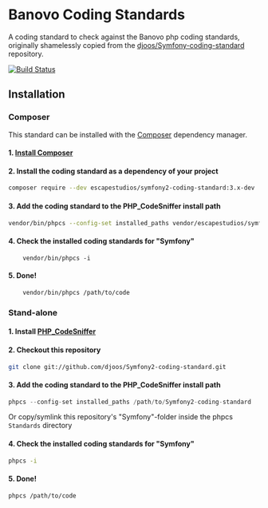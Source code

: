 # Banovo Coding Standards
A coding standard to check against the Banovo php coding standards, originally shamelessly copied from the [djoos/Symfony-coding-standard](https://github.com/djoos/Symfony-coding-standard) repository.

[![Build Status](https://travis-ci.org/banovo/coding-standards.svg?branch=master)](https://travis-ci.org/banovo/coding-standards)

## Installation

### Composer

This standard can be installed with the [Composer](https://getcomposer.org/) dependency manager.

#### 1. [Install Composer](https://getcomposer.org/doc/00-intro.md)

#### 2. Install the coding standard as a dependency of your project

```bash
composer require --dev escapestudios/symfony2-coding-standard:3.x-dev
```

#### 3. Add the coding standard to the PHP_CodeSniffer install path

```bash
vendor/bin/phpcs --config-set installed_paths vendor/escapestudios/symfony2-coding-standard
```

#### 4. Check the installed coding standards for "Symfony"

        vendor/bin/phpcs -i

#### 5. Done!

        vendor/bin/phpcs /path/to/code

### Stand-alone

#### 1. Install [PHP_CodeSniffer](https://github.com/squizlabs/PHP_CodeSniffer)

#### 2. Checkout this repository 

```bash
git clone git://github.com/djoos/Symfony2-coding-standard.git
```

#### 3. Add the coding standard to the PHP_CodeSniffer install path

```php
phpcs --config-set installed_paths /path/to/Symfony2-coding-standard
```

Or copy/symlink this repository's "Symfony"-folder inside the phpcs `Standards` directory

#### 4. Check the installed coding standards for "Symfony"

```bash
phpcs -i
```

#### 5. Done!

```bash
phpcs /path/to/code
```
